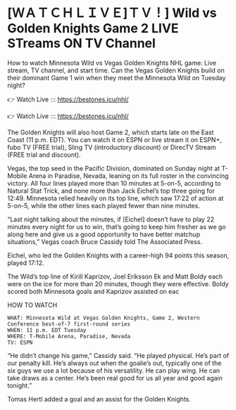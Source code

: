 # [ＷＡＴＣＨＬＩＶＥ]ＴＶ！] Wild vs Golden Knights Game 2 LIVE STreams ON TV Channel 

How to watch Minnesota Wild vs Vegas Golden Knights NHL game: Live stream, TV channel, and start time. Can the Vegas Golden Knights build on their dominant Game 1 win when they meet the Minnesota Wild on Tuesday night?

👉 Watch Live ::: https://bestones.icu/nhl/

👉 Watch Live ::: https://bestones.icu/nhl/

The Golden Knights will also host Game 2, which starts late on the East Coast (11 p.m. EDT). You can watch it on ESPN or live stream it on ESPN+, fubo TV (FREE trial), Sling TV (introductory discount) or DirecTV Stream (FREE trial and discount).

Vegas, the top seed in the Pacific Division, dominated on Sunday night at T-Mobile Arena in Paradise, Nevada, leaning on its full roster in the convincing victory. All four lines played more than 10 minutes at 5-on-5, according to Natural Stat Trick, and none more than Jack Eichel’s top three going for 12:49. Minnesota relied heavily on its top line, which saw 17:22 of action at 5-on-5, while the other lines each played fewer than nine minutes.

“Last night talking about the minutes, if [Eichel] doesn’t have to play 22 minutes every night for us to win, that’s going to keep him fresher as we go along here and give us a good opportunity to have better matchup situations,” Vegas coach Bruce Cassidy told The Associated Press.

Eichel, who led the Golden Knights with a career-high 94 points this season, played 17:12.

The Wild’s top line of Kirill Kaprizov, Joel Eriksson Ek and Matt Boldy each were on the ice for more than 20 minutes, though they were effective. Boldy scored both Minnesota goals and Kaprizov assisted on eac

HOW TO WATCH

    WHAT: Minnesota Wild at Vegas Golden Knights, Game 2, Western Conference best-of-7 first-round series
    WHEN: 11 p.m. EDT Tuesday
    WHERE: T-Mobile Arena, Paradise, Nevada
    TV: ESPN

“He didn’t change his game,” Cassidy said. “He played physical. He’s part of our penalty kill. He’s always out when the goalie’s out, typically one of the six guys we use a lot because of his versatility. He can play wing. He can take draws as a center. He’s been real good for us all year and good again tonight.”

Tomas Hertl added a goal and an assist for the Golden Knights.


